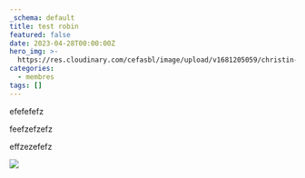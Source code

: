 ```yaml
---
_schema: default
title: test robin
featured: false
date: 2023-04-28T00:00:00Z
hero_img: >-
  https://res.cloudinary.com/cefasbl/image/upload/v1681205059/christin-hume-mfB1B1s4sMc-unsplash_z8ziha.jpg
categories:
  - membres
tags: []
---
```

efefefefz

feefzefzefz

effzezefefz

![](https://res.cloudinary.com/cefasbl/image/upload/v1678369193/priscilla-du-preez-WFBVn6fSgys-unsplash_o3sbws.jpg)